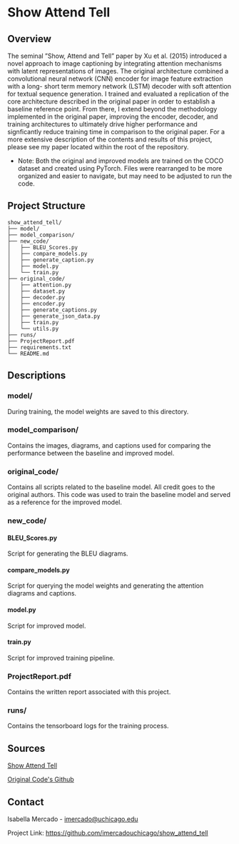 # Show Attend Tell

## Overview 

The seminal ”Show, Attend and Tell” paper by Xu et al. (2015) introduced a novel approach to image captioning by integrating attention mechanisms with latent representations of images. The original architecture combined a convolutional neural network (CNN) encoder for image feature extraction with a long- short term memory network (LSTM) decoder with soft attention for textual sequence generation. I trained and evaluated a replication of the core architecture described in the original paper in order to establish a baseline reference point. From there, I extend beyond the methodology implemented in the original paper, improving the encoder, decoder, and training architectures to ultimately drive higher performance and signficantly reduce training time in comparison to the original paper. For a more extensive description of the contents and results of this project, please see my paper located within the root of the repository. 

* Note: Both the original and improved models are trained on the COCO dataset and created using PyTorch. Files were rearranged to be more organized and easier to navigate, but may need to be adjusted to run the code.

## Project Structure

```
show_attend_tell/
├── model/
├── model_comparison/
├── new_code/
│   ├── BLEU_Scores.py
│   ├── compare_models.py
│   ├── generate_caption.py
│   ├── model.py
│   └── train.py
├── original_code/
│   ├── attention.py
│   ├── dataset.py
│   ├── decoder.py
│   ├── encoder.py
│   ├── generate_captions.py
│   ├── generate_json_data.py
│   ├── train.py
│   └── utils.py
├── runs/
├── ProjectReport.pdf
├── requirements.txt
└── README.md
```

## Descriptions

### model/

During training, the model weights are saved to this directory.

### model_comparison/

Contains the images, diagrams, and captions used for comparing the performance between the baseline and improved model.

### original_code/

Contains all scripts related to the baseline model. All credit goes to the original authors. This code was used to train the baseline model and served as a reference for the improved model.

### new_code/

#### BLEU_Scores.py 

Script for generating the BLEU diagrams.

#### compare_models.py

Script for querying the model weights and generating the attention diagrams and captions.

#### model.py

Script for improved model.

#### train.py

Script for improved training pipeline.

### ProjectReport.pdf

Contains the written report associated with this project.

### runs/

Contains the tensorboard logs for the training process.


## Sources

[Show Attend Tell](https://arxiv.org/pdf/1502.03044)

[Original Code's Github](https://github.com/AaronCCWong/Show-Attend-and-Tell/tree/master)

## Contact
Isabella Mercado - imercado@uchicago.edu

Project Link: https://github.com/imercadouchicago/show_attend_tell
